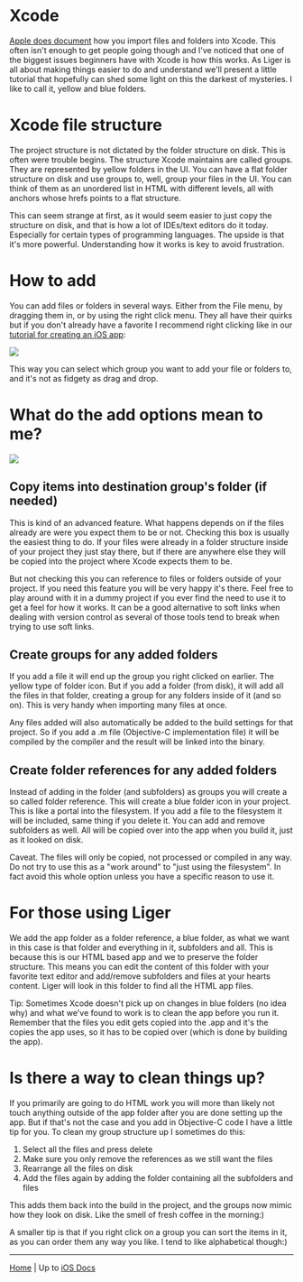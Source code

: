 # Xcode

[Apple does document](https://developer.apple.com/library/ios/recipes/xcode_help-structure_navigator/articles/Adding_an_Existing_File_or_Folder.html) how you import files and folders into Xcode. This often isn't enough to get people going though and I've noticed that one of the biggest issues beginners have with Xcode is how this works. As Liger is all about making things easier to do and understand we'll present a little tutorial that hopefully can shed some light on this the darkest of mysteries. I like to call it, yellow and blue folders.

# Xcode file structure

The project structure is not dictated by the folder structure on disk. This is often were trouble begins. The structure Xcode maintains are called groups. They are represented by yellow folders in the UI. You can have a flat folder structure on disk and use groups to, well, group your files in the UI. You can think of them as an unordered list in HTML with different levels, all with anchors whose hrefs points to a flat structure.

This can seem strange at first, as it would seem easier to just copy the structure on disk, and that is how a lot of IDEs/text editors do it today. Especially for certain types of programming languages. The upside is that it's more powerful. Understanding how it works is key to avoid frustration.

# How to add

You can add files or folders in several ways. Either from the File menu, by dragging them in, or by using the right click menu. They all have their quirks but if you don't already have a favorite I recommend right clicking like in our [tutorial for creating an iOS app](https://github.com/reachlocal/liger/wiki/Create-iOS-app):

![](https://raw.github.com/reachlocal/liger/master/wiki_images/Create-iOS-app/AddFiles.png)

This way you can select which group you want to add your file or folders to, and it's not as fidgety as drag and drop.

# What do the add options mean to me?

![](https://raw.github.com/reachlocal/liger/master/wiki_images/Create-iOS-app/AddConfig.png)

## Copy items into destination group's folder (if needed)

This is kind of an advanced feature. What happens depends on if the files already are were you expect them to be or not. Checking this box is usually the easiest thing to do. If your files were already in a folder structure inside of your project they just stay there, but if there are anywhere else they will be copied into the project where Xcode expects them to be.

But not checking this you can reference to files or folders outside of your project. If you need this feature you will be very happy it's there. Feel free to play around with it in a dummy project if you ever find the need to use it to get a feel for how it works. It can be a good alternative to soft links when dealing with version control as several of those tools tend to break when trying to use soft links.

## Create groups for any added folders

If you add a file it will end up the group you right clicked on earlier. The yellow type of folder icon. But if you add a folder (from disk), it will add all the files in that folder, creating a group for any folders inside of it (and so on). This is very handy when importing many files at once.

Any files added will also automatically be added to the build settings for that project. So if you add a .m file (Objective-C implementation file) it will be compiled by the compiler and the result will be linked into the binary.

## Create folder references for any added folders

Instead of adding in the folder (and subfolders) as groups you will create a so called folder reference. This will create a blue folder icon in your project. This is like a portal into the filesystem. If you add a file to the filesystem it will be included, same thing if you delete it. You can add and remove subfolders as well. All will be copied over into the app when you build it, just as it looked on disk.

Caveat. The files will only be copied, not processed or compiled in any way. Do not try to use this as a "work around" to "just using the filesystem". In fact avoid this whole option unless you have a specific reason to use it.

# For those using Liger

We add the app folder as a folder reference, a blue folder, as what we want in this case is that folder and everything in it, subfolders and all. This is because this is our HTML based app and we to preserve the folder structure. This means you can edit the content of this folder with your favorite text editor and add/remove subfolders and files at your hearts content. Liger will look in this folder to find all the HTML app files.

Tip: Sometimes Xcode doesn't pick up on changes in blue folders (no idea why) and what we've found to work is to clean the app before you run it. Remember that the files you edit gets copied into the .app and it's the copies the app uses, so it has to be copied over (which is done by building the app).

# Is there a way to clean things up?

If you primarily are going to do HTML work you will more than likely not touch anything outside of the app folder after you are done setting up the app. But if that's not the case and you add in Objective-C code I have a little tip for you. To clean my group structure up I sometimes do this:

1. Select all the files and press delete
1. Make sure you only remove the references as we still want the files
1. Rearrange all the files on disk
1. Add the files again by adding the folder containing all the subfolders and files

This adds them back into the build in the project, and the groups now mimic how they look on disk. Like the smell of fresh coffee in the morning:)

A smaller tip is that if you right click on a group you can sort the items in it, as you can order them any way you like. I tend to like alphabetical though:)

---

[Home](/) | Up to [iOS Docs](/ios)
